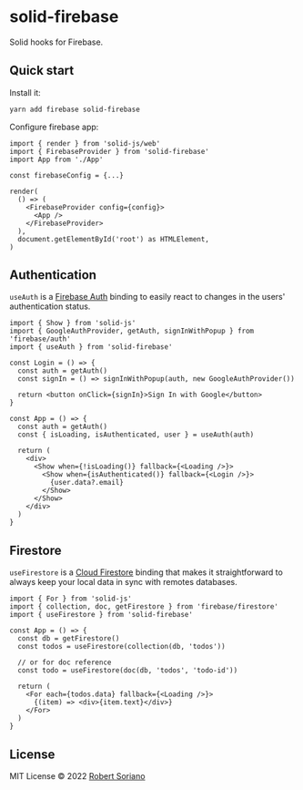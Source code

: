 # solid-firebase

Solid hooks for Firebase.

## Quick start

Install it:

```bash
yarn add firebase solid-firebase
```

Configure firebase app:

```tsx
import { render } from 'solid-js/web'
import { FirebaseProvider } from 'solid-firebase'
import App from './App'

const firebaseConfig = {...}

render(
  () => (
    <FirebaseProvider config={config}>
      <App />
    </FirebaseProvider>
  ),
  document.getElementById('root') as HTMLElement,
)
```

## Authentication

`useAuth` is a [Firebase Auth](https://firebase.google.com/docs/auth) binding to easily react to changes in the users' authentication status.

```tsx
import { Show } from 'solid-js'
import { GoogleAuthProvider, getAuth, signInWithPopup } from 'firebase/auth'
import { useAuth } from 'solid-firebase'

const Login = () => {
  const auth = getAuth()
  const signIn = () => signInWithPopup(auth, new GoogleAuthProvider())

  return <button onClick={signIn}>Sign In with Google</button>
}

const App = () => {
  const auth = getAuth()
  const { isLoading, isAuthenticated, user } = useAuth(auth)

  return (
    <div>
      <Show when={!isLoading()} fallback={<Loading />}>
        <Show when={isAuthenticated()} fallback={<Login />}>
          {user.data?.email}
        </Show>
      </Show>
    </div>
  )
}
```

## Firestore

`useFirestore` is a [Cloud Firestore](https://firebase.google.com/docs/firestore) binding that makes it straightforward to always keep your local data in sync with remotes databases.

```tsx
import { For } from 'solid-js'
import { collection, doc, getFirestore } from 'firebase/firestore'
import { useFirestore } from 'solid-firebase'

const App = () => {
  const db = getFirestore()
  const todos = useFirestore(collection(db, 'todos'))

  // or for doc reference
  const todo = useFirestore(doc(db, 'todos', 'todo-id'))

  return (
    <For each={todos.data} fallback={<Loading />}>
      {(item) => <div>{item.text}</div>}
    </For>
  )
}
```

## License

MIT License © 2022 [Robert Soriano](https://github.com/wobsoriano)